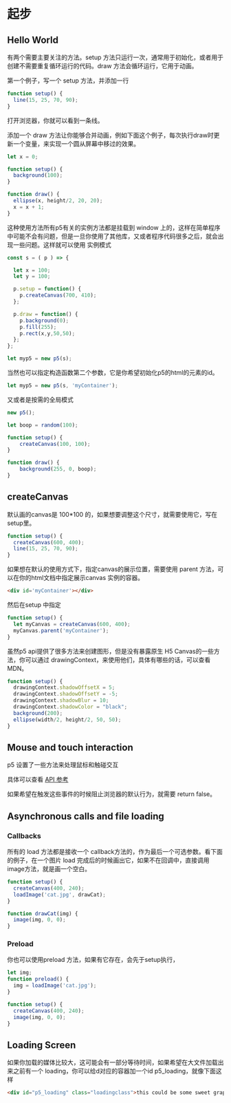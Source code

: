 # 起步

## Hello World

有两个需要主要关注的方法。setup 方法只运行一次，通常用于初始化，或者用于创建不需要重复循环运行的代码。draw 方法会循环运行，它用于动画。

第一个例子，写一个 setup 方法，并添加一行

```js
function setup() {
  line(15, 25, 70, 90);
}
```

打开浏览器，你就可以看到一条线。

添加一个 draw 方法让你能够合并动画，例如下面这个例子，每次执行draw时更新一个变量，来实现一个圆从屏幕中移过的效果。

```js
let x = 0;

function setup() {
  background(100);  
}

function draw() {
  ellipse(x, height/2, 20, 20);
  x = x + 1;
}
```

这种使用方法所有p5有关的实例方法都是挂载到 window 上的，这样在简单程序中可能不会有问题，但是一旦你使用了其他库，又或者程序代码很多之后，就会出现一些问题。这样就可以使用 实例模式

```js
const s = ( p ) => {

  let x = 100; 
  let y = 100;

  p.setup = function() {
    p.createCanvas(700, 410);
  };

  p.draw = function() {
    p.background(0);
    p.fill(255);
    p.rect(x,y,50,50);
  };
};

let myp5 = new p5(s);
```

当然也可以指定构造函数第二个参数，它是你希望初始化p5的html的元素的id。

```js
let myp5 = new p5(s, 'myContainer');
```

又或者是按需的全局模式

```js
new p5();

let boop = random(100);

function setup() {
    createCanvas(100, 100);
}

function draw() {
    background(255, 0, boop);
}
```

## createCanvas

默认画的canvas是 100*100 的，如果想要调整这个尺寸，就需要使用它，写在setup里。

```js
function setup() {
  createCanvas(600, 400);
  line(15, 25, 70, 90);
}
```

如果想在默认的使用方式下，指定canvas的展示位置，需要使用 parent 方法，可以在你的html文档中指定展示canvas 实例的容器。

```html
<div id='myContainer'></div>
```

然后在setup 中指定

```js
function setup() {
  let myCanvas = createCanvas(600, 400);
  myCanvas.parent('myContainer');
}
```

虽然p5 api提供了很多方法来创建图形，但是没有暴露原生 H5 Canvas的一些方法，你可以通过 drawingContext，来使用他们，具体有哪些的话，可以查看MDN。

```js
function setup() {
  drawingContext.shadowOffsetX = 5;
  drawingContext.shadowOffsetY = -5;
  drawingContext.shadowBlur = 10;
  drawingContext.shadowColor = "black";
  background(200);
  ellipse(width/2, height/2, 50, 50);
}
```

## Mouse and touch interaction

p5 设置了一些方法来处理鼠标和触碰交互

具体可以查看 [API 参考](http://p5js.org/zh-Hans/reference)

如果希望在触发这些事件的时候阻止浏览器的默认行为，就需要 return false。

## Asynchronous calls and file loading

### Callbacks

所有的 load 方法都是接收一个 callback方法的，作为最后一个可选参数。看下面的例子，在一个图片 load 完成后的时候画出它，如果不在回调中，直接调用 image方法，就是画一个空白。

```js
function setup() {
  createCanvas(400, 240);
  loadImage('cat.jpg', drawCat);
}

function drawCat(img) {
  image(img, 0, 0);
}
```

### Preload

你也可以使用preload 方法，如果有它存在，会先于setup执行，

```js
let img;
function preload() {
  img = loadImage('cat.jpg');
}

function setup() {
  createCanvas(400, 240);
  image(img, 0, 0);
}
```

## Loading Screen

如果你加载的媒体比较大，这可能会有一部分等待时间，如果希望在大文件加载出来之前有一个 loading，你可以给d对应的容器加一个id p5_loading，就像下面这样

```html
<div id="p5_loading" class="loadingclass">this could be some sweet graphics loading lots of bits.</div>
```

